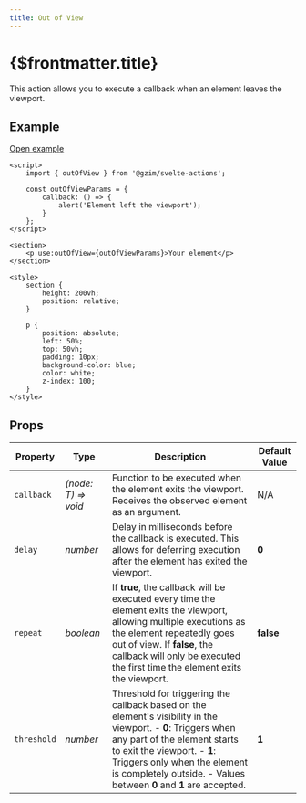 ```yaml
---
title: Out of View
---
```


# {$frontmatter.title}

This action allows you to execute a callback when an element leaves the viewport.

## Example

[Open example](/examples/out-of-view)

```svelte title="Example.svelte"|copy|lineNumbers
<script>
	import { outOfView } from '@gzim/svelte-actions';

	const outOfViewParams = {
		callback: () => {
			alert('Element left the viewport');
		}
	};
</script>

<section>
	<p use:outOfView={outOfViewParams}>Your element</p>
</section>

<style>
	section {
		height: 200vh;
		position: relative;
	}

	p {
		position: absolute;
		left: 50%;
		top: 50vh;
		padding: 10px;
		background-color: blue;
		color: white;
		z-index: 100;
	}
</style>
```

## Props

| Property    | Type                | Description                                                                                                                                                                                                                                                                        | Default Value |
| ----------- | ------------------- | ---------------------------------------------------------------------------------------------------------------------------------------------------------------------------------------------------------------------------------------------------------------------------------- | ------------- |
| `callback`  | _(node: T) => void_ | Function to be executed when the element exits the viewport. Receives the observed element as an argument.                                                                                                                                                                         | N/A           |
| `delay`     | _number_            | Delay in milliseconds before the callback is executed. This allows for deferring execution after the element has exited the viewport.                                                                                                                                              | **0**         |
| `repeat`    | _boolean_           | If **true**, the callback will be executed every time the element exits the viewport, allowing multiple executions as the element repeatedly goes out of view. If **false**, the callback will only be executed the first time the element exits the viewport.                     | **false**     |
| `threshold` | _number_            | Threshold for triggering the callback based on the element's visibility in the viewport. - **0**: Triggers when any part of the element starts to exit the viewport. - **1**: Triggers only when the element is completely outside. - Values between **0** and **1** are accepted. | **1**         |
